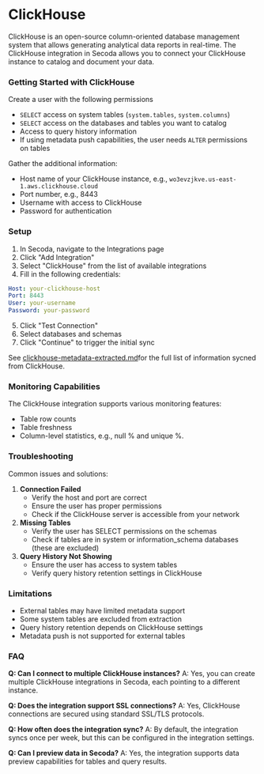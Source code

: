 # ClickHouse

ClickHouse is an open-source column-oriented database management system that allows generating analytical data reports in real-time. The ClickHouse integration in Secoda allows you to connect your ClickHouse instance to catalog and document your data.

### Getting Started with ClickHouse <a href="#getting-started-with-redshift" id="getting-started-with-redshift"></a>

Create a user with the following permissions

* `SELECT` access on system tables (`system.tables`, `system.columns`)
* `SELECT` access on the databases and tables you want to catalog
* Access to query history information
* If using metadata push capabilities, the user needs `ALTER` permissions on tables

Gather the additional information:

* Host name of your ClickHouse instance, e.g., `wo3evzjkve.us-east-1.aws.clickhouse.cloud`
* Port number, e.g., 8443
* Username with access to ClickHouse
* Password for authentication

### Setup

1. In Secoda, navigate to the Integrations page
2. Click "Add Integration"
3. Select "ClickHouse" from the list of available integrations
4. Fill in the following credentials:

```yaml
Host: your-clickhouse-host
Port: 8443
User: your-username
Password: your-password
```

5. Click "Test Connection"
6. Select databases and schemas&#x20;
7. Click "Continue" to trigger the initial sync

See [clickhouse-metadata-extracted.md](clickhouse-metadata-extracted.md "mention")for the full list of information sycned from ClickHouse.

### Monitoring Capabilities

The ClickHouse integration supports various monitoring features:

* Table row counts
* Table freshness
* Column-level statistics, e.g., null % and unique %.

### Troubleshooting

Common issues and solutions:

1. **Connection Failed**
   * Verify the host and port are correct
   * Ensure the user has proper permissions
   * Check if the ClickHouse server is accessible from your network
2. **Missing Tables**
   * Verify the user has SELECT permissions on the schemas
   * Check if tables are in system or information\_schema databases (these are excluded)
3. **Query History Not Showing**
   * Ensure the user has access to system tables
   * Verify query history retention settings in ClickHouse

### Limitations

* External tables may have limited metadata support
* Some system tables are excluded from extraction
* Query history retention depends on ClickHouse settings
* Metadata push is not supported for external tables

### FAQ

**Q: Can I connect to multiple ClickHouse instances?** A: Yes, you can create multiple ClickHouse integrations in Secoda, each pointing to a different instance.

**Q: Does the integration support SSL connections?** A: Yes, ClickHouse connections are secured using standard SSL/TLS protocols.

**Q: How often does the integration sync?** A: By default, the integration syncs once per week, but this can be configured in the integration settings.

**Q: Can I preview data in Secoda?** A: Yes, the integration supports data preview capabilities for tables and query results.
